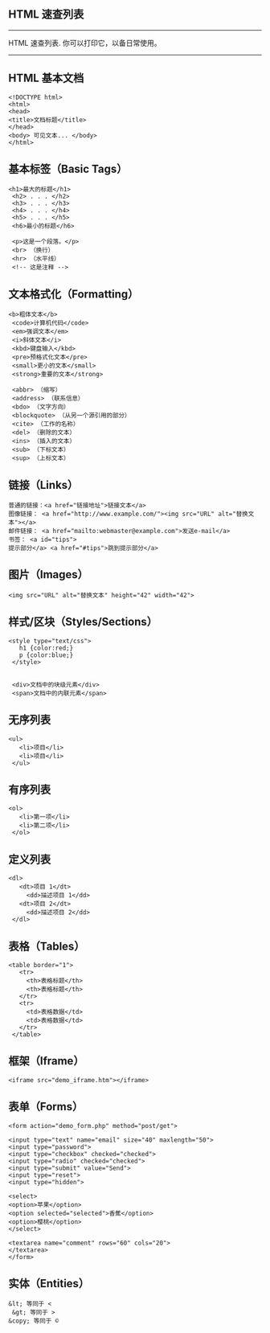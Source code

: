 ## HTML 速查列表

------

HTML 速查列表. 你可以打印它，以备日常使用。

------

## HTML 基本文档

```
<!DOCTYPE html>
<html>
<head>
<title>文档标题</title>
</head>
<body> 可见文本... </body>
</html>
```

## 基本标签（Basic Tags）

```
<h1>最大的标题</h1>
 <h2> . . . </h2>
 <h3> . . . </h3>
 <h4> . . . </h4>
 <h5> . . . </h5>
 <h6>最小的标题</h6>
 
 <p>这是一个段落。</p>
 <br> （换行）
 <hr> （水平线）
 <!-- 这是注释 -->
```

## 文本格式化（Formatting）

```
<b>粗体文本</b>
 <code>计算机代码</code>
 <em>强调文本</em>
 <i>斜体文本</i>
 <kbd>键盘输入</kbd> 
 <pre>预格式化文本</pre>
 <small>更小的文本</small>
 <strong>重要的文本</strong>
 
 <abbr> （缩写）
 <address> （联系信息）
 <bdo> （文字方向）
 <blockquote> （从另一个源引用的部分）
 <cite> （工作的名称）
 <del> （删除的文本）
 <ins> （插入的文本）
 <sub> （下标文本）
 <sup> （上标文本）
```

## 链接（Links）

```
普通的链接：<a href="链接地址">链接文本</a>
图像链接： <a href="http://www.example.com/"><img src="URL" alt="替换文本"></a> 
邮件链接： <a href="mailto:webmaster@example.com">发送e-mail</a>
书签： <a id="tips">
提示部分</a> <a href="#tips">跳到提示部分</a>
```

## 图片（Images）

```
<img src="URL" alt="替换文本" height="42" width="42">
```

## 样式/区块（Styles/Sections）

```
<style type="text/css">
   h1 {color:red;}
   p {color:blue;}
 </style>
 
 
 <div>文档中的块级元素</div>
 <span>文档中的内联元素</span>
```

## 无序列表

```
<ul>
   <li>项目</li>
   <li>项目</li>
 </ul>
```

## 有序列表

```
<ol>
   <li>第一项</li>
   <li>第二项</li>
 </ol>
```

## 定义列表

```
<dl>
   <dt>项目 1</dt>
     <dd>描述项目 1</dd>
   <dt>项目 2</dt>
     <dd>描述项目 2</dd>
 </dl>
```

## 表格（Tables）

```
<table border="1">
   <tr>
     <th>表格标题</th>
     <th>表格标题</th>
   </tr>
   <tr>
     <td>表格数据</td>
     <td>表格数据</td>
   </tr>
 </table>
```

## 框架（Iframe）

```
<iframe src="demo_iframe.htm"></iframe>
```

## 表单（Forms）

```
<form action="demo_form.php" method="post/get">

<input type="text" name="email" size="40" maxlength="50"> 
<input type="password"> 
<input type="checkbox" checked="checked"> 
<input type="radio" checked="checked"> 
<input type="submit" value="Send"> 
<input type="reset"> 
<input type="hidden"> 

<select> 
<option>苹果</option> 
<option selected="selected">香蕉</option> 
<option>樱桃</option> 
</select>

<textarea name="comment" rows="60" cols="20">
</textarea> 
</form>
```

## 实体（Entities）

```
&lt; 等同于 <
 &gt; 等同于 >
&copy; 等同于 ©
```